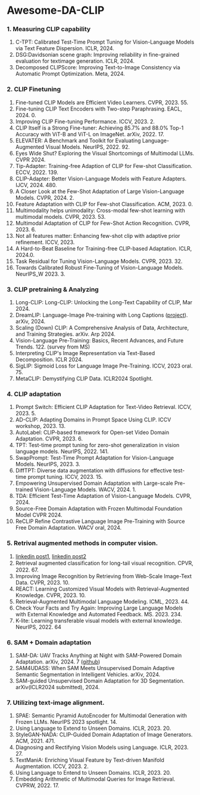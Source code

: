 # Awesome-DA-CLIP

### 1. Measuring CLIP capability
1. C-TPT: Calibrated Test-Time Prompt Tuning for Vision-Language Models via Text Feature Dispersion. ICLR, 2024.
3. DSG:Davidsonian scene graph: Improving reliability in fine-grained evaluation for textimage generation. ICLR, 2024.
4. Decomposed CLIPScore: Improving Text-to-Image Consistency via Automatic Prompt Optimization. Meta, 2024.

### 2. CLIP Finetuning
1. Fine-tuned CLIP Models are Efficient Video Learners. CVPR, 2023. 55.
2. Fine-tuning CLIP Text Encoders with Two-step Paraphrasing. EACL, 2024. 0.
3. Improving CLIP Fine-tuning Performance. ICCV, 2023. 2.
4. CLIP Itself is a Strong Fine-tuner: Achieving 85.7% and 88.0% Top-1 Accuracy with ViT-B and ViT-L on ImageNet. arXiv, 2022. 17.
5. ELEVATER: A Benchmark and Toolkit for Evaluating Language-Augmented Visual Models. NeurIPS, 2022. 92.
6. Eyes Wide Shut? Exploring the Visual Shortcomings of Multimodal LLMs. CVPR 2024.
7. Tip-Adapter: Training-free Adaption of CLIP for Few-shot Classification. ECCV, 2022. 139.
8. CLIP-Adapter: Better Vision-Language Models with Feature Adapters. IJCV, 2024. 480.
9. A Closer Look at the Few-Shot Adaptation of Large Vision-Language Models. CVPR, 2024. 2.
10. Feature Adaptation with CLIP for Few-shot Classification. ACM, 2023. 0.
11. Multimodality helps unimodality: Cross-modal few-shot learning with multimodal models. CVPR, 2023. 53. 
12. Multimodal Adaptation of CLIP for Few-Shot Action Recognition. CVPR, 2023. 6.
13. Not all features matter: Enhancing few-shot clip with adaptive prior refinement. ICCV, 2023.
14. A Hard-to-Beat Baseline for Training-free CLIP-based Adaptation. ICLR, 2024.0.
15. Task Residual for Tuning Vision-Language Models. CVPR, 2023. 32.
16. Towards Calibrated Robust Fine-Tuning of Vision-Language Models. NeurIPS_W 2023. 3.

### 3. CLIP pretraining & Analyzing
1. Long-CLIP: Long-CLIP: Unlocking the Long-Text Capability of CLIP, Mar 2024.
2. DreamLIP: Language-Image Pre-training with Long Captions ([project](https://zyf0619sjtu.github.io/dream-lip/)). arXiv, 2024.
3. Scaling (Down) CLIP: A Comprehensive Analysis of Data, Architecture, and Training Strategies. arXiv. Arp 2024.
4. Vision-Language Pre-Training: Basics, Recent Advances, and Future Trends. 122. (survey from MS)
5. Interpreting CLIP's Image Representation via Text-Based Decomposition. ICLR 2024. 
6. SigLIP: Sigmoid Loss for Language Image Pre-Training. ICCV, 2023 oral. 75.
7. MetaCLIP: Demystifying CLIP Data. ICLR2024 Spotlight.

### 4. CLIP adaptation
1. Prompt Switch: Efficient CLIP Adaptation for Text-Video Retrieval. ICCV, 2023. 5. 
2. AD-CLIP: Adapting Domains in Prompt Space Using CLIP. ICCV workshop, 2023. 13.
3. AutoLabel: CLIP-based framework for Open-set Video Domain Adaptation. CVPR, 2023. 6.
4. TPT: Test-time prompt tuning for zero-shot generalization in vision language models. NeurIPS, 2022. 141.
5. SwapPrompt: Test-Time Prompt Adaptation for Vision-Language Models. NeurIPS, 2023. 3.
6. DiffTPT: Diverse data augmentation with diffusions for effective test-time prompt tuning. ICCV, 2023. 15.
7. Empowering Unsupervised Domain Adaptation with Large-scale Pre-trained Vision-Language Models. WACV, 2024. 1.
8. TDA: Efficient Test-Time Adaptation of Vision-Language Models. CVPR, 2024.
9. Source-Free Domain Adaptation with Frozen Multimodal Foundation Model CVPR 2024.
10. ReCLIP Refine Contrastive Language Image Pre-Training with Source Free Domain Adaptation. WACV oral, 2024.

### 5. Retrival augmented methods in computer vision.
1. [linkedin post1](https://www.linkedin.com/posts/aurimas-griciunas_llm-genai-llmops-activity-7185911719003582464-81pX?utm_source=share&utm_medium=member_desktop), [linkedin post2](https://www.linkedin.com/feed/update/urn:li:activity:7178583071540080641/?utm_source=share&utm_medium=member_desktop)
2. Retrieval augmented classiﬁcation for long-tail visual recognition. CPVR, 2022. 67.
3. Improving Image Recognition by Retrieving from Web-Scale Image-Text Data. CVPR, 2023. 10.
4. REACT: Learning Customized Visual Models with Retrieval-Augmented Knowledge. CVPR, 2023. 10.
5. Retrieval-Augmented Multimodal Language Modeling. ICML, 2023. 44.
6. Check Your Facts and Try Again: Improving Large Language Models with External Knowledge and Automated Feedback. MS. 2023. 234.
7. K-lite: Learning transferable visual models with external knowledge. NeurIPS, 2022. 64

### 6. SAM + Domain adaptation
1. SAM-DA: UAV Tracks Anything at Night with SAM-Powered Domain Adaptation. arXiv, 2024. 7 ([github](https://github.com/vision4robotics/SAM-DA))
2. SAM4UDASS: When SAM Meets Unsupervised Domain Adaptive Semantic Segmentation in Intelligent Vehicles. arXiv, 2024.
3. SAM-guided Unsupervised Domain Adaptation for 3D Segmentation. arXiv(ICLR2024 submitted), 2024. 

### 7. Utilizing text-image alignment. 
1. SPAE: Semantic Pyramid AutoEncoder for Multimodal Generation with Frozen LLMs. NeurIPS 2023 spotlight. 14.
2. Using Language to Extend to Unseen Domains. ICLR, 2023. 20.
3. StyleGAN-NADA: CLIP-Guided Domain Adaptation of Image Generators. ACM, 2021. 471.
4. Diagnosing and Rectifying Vision Models using Language. ICLR, 2023. 27.
5. TextManiA: Enriching Visual Feature by Text-driven Manifold Augmentation. ICCV, 2023. 2.
6. Using Language to Entend to Unseen Domains. ICLR, 2023. 20.
7. Embedding Arithmetic of Multimodal Queries for Image Retrieval. CVPRW, 2022. 17.


